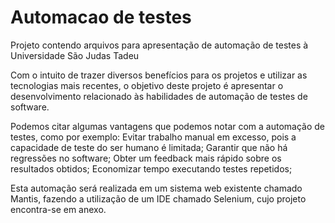 # Automacao de testes

Projeto contendo arquivos para apresentação de automação de testes à Universidade São Judas Tadeu

Com o intuito de trazer diversos benefícios para os projetos e utilizar as tecnologias mais recentes, o objetivo deste projeto é apresentar o desenvolvimento relacionado às habilidades de automação de testes de software. 

Podemos citar algumas vantagens que podemos notar com a automação de testes, como por exemplo: Evitar trabalho manual em excesso, pois a capacidade de teste do ser humano é limitada; Garantir que não há regressões no software; Obter um feedback mais rápido sobre os resultados obtidos; Economizar tempo executando testes repetidos;

Esta automação será realizada em um sistema web existente chamado Mantis, fazendo a utilização de um IDE chamado Selenium, cujo projeto encontra-se em anexo.

